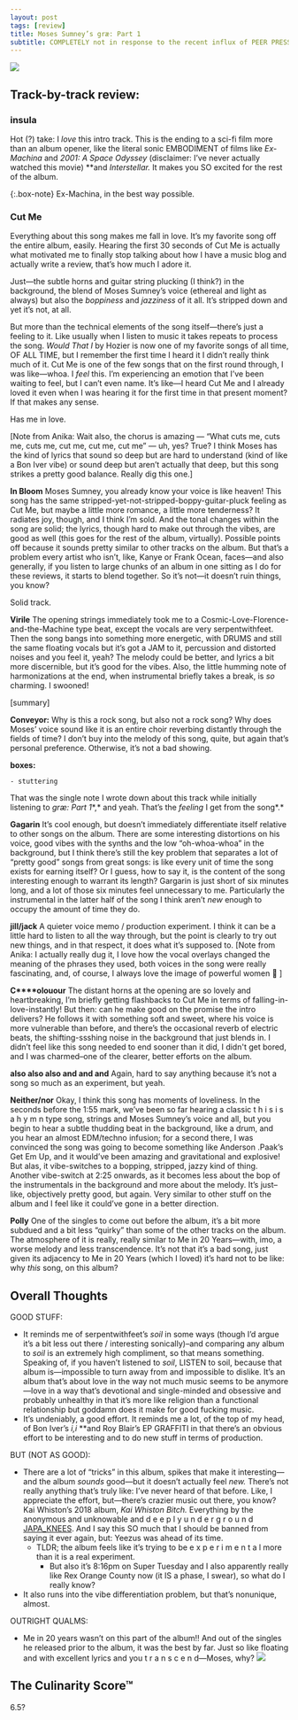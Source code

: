 ```yaml
---
layout: post
tags: [review]
title: Moses Sumney’s græ: Part 1
subtitle: COMPLETELY not in response to the recent influx of PEER PRESSURE regarding our lack of posts, here is a review of the first half of Moses Sumney’s double album, græ.
---
```


![](https://paper-attachments.dropbox.com/s_842D4AD172E274DACD3CC027CF54B12601BB63F6F3E68A8ADF98B4F13217D6A3_1583733722768_a2251086377_10.jpg)

## Track-by-track review:

### insula
Hot (?) take:  I *love* this intro track. This is the ending to a sci-fi film more than an album opener, like the literal sonic EMBODIMENT of films like *Ex-Machina* and *2001: A Space Odyssey* (disclaimer: I’ve never actually watched this movie) **and *Interstellar.* It makes you SO excited for the rest of the album.

{:.box-note}
Ex-Machina, in the best way possible.

### Cut Me
Everything about this song makes me fall in love. It’s my favorite song off the entire album, easily.  Hearing the first 30 seconds of Cut Me is actually what motivated me to finally stop talking about how I have a music blog and actually write a review, that’s how much I adore it.  

Just—the subtle horns and guitar string plucking (I think?) in the background, the blend of Moses Sumney’s voice (ethereal and light as always) but also the *boppiness* and *jazziness* of it all. It’s stripped down and yet it’s not, at all.
  

But more than the technical elements of the song itself—there’s just a feeling to it. Like usually when I listen to music it takes repeats to process the song. *Would That I* by Hozier is now one of my favorite songs of all time, OF ALL TIME, but I remember the first time I heard it I didn’t really think much of it. Cut Me is one of the few songs that on the first round through, I was like—whoa. I *feel* this. I’m experiencing an emotion that I’ve been waiting to feel, but I can’t even name. It’s like—I heard Cut Me and I already loved it even when I was hearing it for the first time in that present moment? If that makes any sense.

Has me in love.

[Note from Anika: Wait also, the chorus is amazing — “What cuts me, cuts me, cuts me, cut me, cut me, cut me” — uh, yes? True? I think Moses has the kind of lyrics that sound so deep but are hard to understand (kind of like a Bon Iver vibe) or sound deep but aren’t actually that deep, but this song strikes a pretty good balance. Really dig this one.]

**In Bloom**
Moses Sumney, you already know your voice is like heaven! This song has the same stripped-yet-not-stripped-boppy-guitar-pluck feeling as Cut Me, but maybe a little more romance, a little more tenderness? It radiates joy, though, and I think I’m sold. And the tonal changes within the song are solid; the lyrics, though hard to make out through the vibes, are good as well (this goes for the rest of the album, virtually). Possible points off because it sounds pretty similar to other tracks on the album. But that’s a problem every artist who isn’t, like, Kanye or Frank Ocean, faces—and also generally, if you listen to large chunks of an album in one sitting as I do for these reviews, it starts to blend together. So it’s not—it doesn’t ruin things, you know?

Solid track.

**Virile**
The opening strings immediately took me to a Cosmic-Love-Florence-and-the-Machine type beat, except the vocals are very serpentwithfeet.  Then the song bangs into something more energetic, with DRUMS and still the same floating vocals but it’s got a JAM to it, percussion and distorted noises and you feel it, yeah? The melody could be better, and lyrics a bit more discernible, but it’s good for the vibes. Also, the little humming note of harmonizations at the end, when instrumental briefly takes a break, is *so* charming. I swooned!

[summary]

**Conveyor:**
Why is this a rock song, but also not a rock song? Why does Moses’ voice sound like it is an entire choir reverbing distantly through the fields of time? I don’t buy into the melody of this song, quite, but again that’s personal preference. Otherwise, it’s not a bad showing.

**boxes:**

    - stuttering

That was the single note I wrote down about this track while initially listening to *græ: Part 1**,* and yeah. That’s the *feeling* I get from the song*.*

**Gagarin**
It’s cool enough, but doesn’t immediately differentiate itself relative to other songs on the album. There are some interesting distortions on his voice, good vibes with the synths and the low “oh-whoa-whoa” in the background, but I think there’s still the key problem that separates a lot of “pretty good” songs from great songs: is like every unit of time the song exists for earning itself? Or I guess, how to say it, is the content of the song interesting enough to warrant its length? Gargarin is just short of six minutes long, and a lot of those six minutes feel unnecessary to me. Particularly the instrumental in the latter half of the song I think aren’t *new* enough to occupy the amount of time they do.

**jill/jack**
A quieter voice memo / production experiment. I think it can be a little hard to listen to all the way through, but the point is clearly to try out new things, and in that respect, it does what it’s supposed to.
[Note from Anika: I actually really dug it, I love how the vocal overlays changed the meaning of the phrases they used, both voices in the song were really fascinating, and, of course, I always love the image of powerful women 😤 ]

**C****olouour**
The distant horns at the opening are so lovely and heartbreaking, I’m briefly getting flashbacks to Cut Me in terms of falling-in-love-instantly! But then: can he make good on the promise the intro delivers? He follows it with something soft and sweet, where his voice is more vulnerable than before, and there’s the occasional reverb of electric beats, the shifting-ssshing noise in the background that just blends in.  I didn’t feel like this song needed to end sooner than it did, I didn't get bored, and I was charmed–one of the clearer, better efforts on the album.

**also also also and and and**
Again, hard to say anything because it’s not a song so much as an experiment, but yeah.

**Neither/nor**
Okay, I think this song has moments of loveliness. In the seconds before the 1:55 mark, we’ve been so far hearing a classic t h i s i s a h y m n type song, strings and Moses Sumney’s voice and all, but you begin to hear a subtle thudding beat in the background, like a drum, and you hear an almost EDM/techno infusion; for a second there, I was convinced the song was going to become something like Anderson .Paak’s Get Em Up, and it would’ve been amazing and gravitational and explosive! But alas, it vibe-switches to a bopping, stripped, jazzy kind of thing. Another vibe-switch at 2:25 onwards, as it becomes less about the bop of the instrumentals in the background and more about the melody. It’s just–like, objectively pretty good, but again. Very similar to other stuff on the album and I feel like it could’ve gone in a better direction.

**Polly**
One of the singles to come out before the album, it’s a bit more subdued and a bit less “quirky” than some of the other tracks on the album. The atmosphere of it is really, really similar to Me in 20 Years—with, imo, a worse melody and less transcendence. It’s not that it’s a bad song, just given its adjacency to Me in 20 Years (which I loved) it’s hard not to be like: why *this* song, on this album?

## Overall Thoughts

GOOD STUFF:

- It reminds me of serpentwithfeet’s *soil* in some ways (though I’d argue it’s a bit less out there / interesting sonically)–and comparing any album to *soil* is an extremely high compliment, so that means something. Speaking of, if you haven’t listened to *soil*, LISTEN to soil, because that album is—impossible to turn away from and impossible to dislike. It’s an album that’s about love in the way not much music seems to be anymore—love in a way that’s devotional and single-minded and obsessive and probably unhealthy in that it’s more like religion than a functional relationship but goddamn does it make for good fucking music.
- It’s undeniably, a good effort. It reminds me a lot, of the top of my head, of Bon Iver’s *i,i* **and Roy Blair’s EP GRAFFITI in that there’s an obvious effort to be interesting and to do new stuff in terms of production.

BUT (NOT AS GOOD):

- There are a lot of “tricks” in this album, spikes that make it interesting—and the album *sounds* good—but it doesn’t actually feel *new.* There’s not really anything that’s truly like: I’ve never heard of that before. Like, I appreciate the effort, but—there’s crazier music out there, you know? Kai Whiston’s 2018 album, *Kai Whiston Bitch.* Everything by the anonymous and unknowable and d e e p l y u n d e r g r o u n d [JAPA_KNEES](https://soundcloud.com/japa_knees). And I say this SO much that I should be banned from saying it ever again, but: Yeezus was ahead of its time.
    - TLDR; the album feels like it’s trying to be e x p e r i m e n t a l more than it is a real experiment.
        - But also it’s 8:16pm on Super Tuesday and I also apparently really like Rex Orange County now (it IS a phase, I swear), so what do I really know?
- It also runs into the vibe differentiation problem, but that’s nonunique, almost.

OUTRIGHT QUALMS:

- Me in 20 years wasn’t on this part of the album!! And out of the singles he released prior to the album, it was the best by far. Just so like floating and with excellent lyrics and you t r a n s c e n d—Moses, why?
![](https://paper-attachments.dropbox.com/s_842D4AD172E274DACD3CC027CF54B12601BB63F6F3E68A8ADF98B4F13217D6A3_1583733845509_Moses-Sumney.jpg)

## The Culinarity Score™

6.5?
